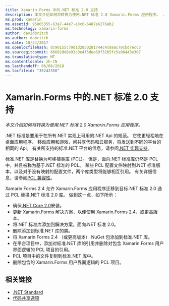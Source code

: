 ```yaml
---
title: Xamarin.Forms 中的.NET 标准 2.0 支持
description: 本文介绍如何将转换为使用.NET 标准 2.0 Xamarin.Forms 应用程序。 .NET 标准是要用于在所有.NET 实现上可用的.NET Api 的规范。
ms.prod: xamarin
ms.assetid: 95805355-63a7-44e7-a3c6-6487a6276ab2
ms.technology: xamarin-forms
author: davidbritch
ms.author: dabritch
ms.date: 10/24/2017
ms.openlocfilehash: dc90155c79d1d2850281744c4c9aac70cbd7ecc3
ms.sourcegitcommit: 66682dd8e93c0e4f5dee69f32b5fc5a96443e307
ms.translationtype: MT
ms.contentlocale: zh-CN
ms.lasthandoff: 06/08/2018
ms.locfileid: "35242350"
---
```

# <a name="net-standard-20-support-in-xamarinforms"></a>Xamarin.Forms 中的.NET 标准 2.0 支持

_本文介绍如何将转换为使用.NET 标准 2.0 Xamarin.Forms 应用程序。_

.NET 标准是要用于在所有.NET 实现上可用的.NET Api 的规范。 它使更轻松地在桌面应用程序、 移动应用和游戏，间共享代码和云服务，将发送到不同的平台的相同的 Api。 有关所支持的标准.NET 平台的信息，请参阅[.NET 实现支持](/dotnet/standard/net-standard#net-implementation-support/)。

标准.NET 库是替换为可移植类库 (PCL)。 但是，面向.NET 标准库仍然是 PCL 中，并且被称为基于.NET 标准的 PCL。 某些 PCL 配置文件映射到.NET 标准版本，以及对于没有映射的配置文件，两个库类型将能够相互引用。 有关详细信息，请参阅[PCL 兼容性](/dotnet/standard/net-standard#pcl-compatibility)。

Xamarin.Forms 2.4 允许 Xamarin.Forms 应用程序迁移到目标.NET 标准 2.0 通过 PCL 替换.NET 标准 2.0 库。 做到这一点，如下所示：

- 确保[.NET Core 2.0](https://www.microsoft.com/net/download/core)安装。
- 更新 Xamarin.Forms 解决方案，以便使用 Xamarin.Forms 2.4，或更高版本。
- 将.NET 标准库添加到解决方案，面向.NET 标准 2.0。
- 删除添加到标准.NET 库的类。
- 将 Xamarin.Forms 2.4 （或更高版本） NuGet 包添加到标准.NET 库。
- 在平台项目中，添加对标准.NET 库的引用并删除对包含 Xamarin.Forms 用户界面逻辑的 PCL 项目的引用。
- PCL 项目中的文件复制到标准.NET 库中。
- 删除包含的 Xamarin.Forms 用户界面逻辑的 PCL 项目。


## <a name="related-links"></a>相关链接

- [.NET Standard](~/cross-platform/app-fundamentals/net-standard.md)
- [代码共享选项](~/cross-platform/app-fundamentals/code-sharing.md)

